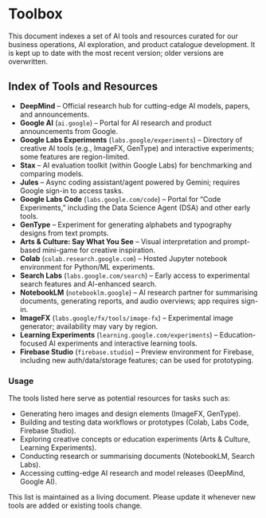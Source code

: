 # Toolbox

This document indexes a set of AI tools and resources curated for our business operations, AI exploration, and product catalogue development. It is kept up to date with the most recent version; older versions are overwritten.

## Index of Tools and Resources

- **DeepMind** – Official research hub for cutting-edge AI models, papers, and announcements.
- **Google AI** (`ai.google`) – Portal for AI research and product announcements from Google.
- **Google Labs Experiments** (`labs.google/experiments`) – Directory of creative AI tools (e.g., ImageFX, GenType) and interactive experiments; some features are region-limited.
- **Stax** – AI evaluation toolkit (within Google Labs) for benchmarking and comparing models.
- **Jules** – Async coding assistant/agent powered by Gemini; requires Google sign-in to access tasks.
- **Google Labs Code** (`labs.google.com/code`) – Portal for “Code Experiments,” including the Data Science Agent (DSA) and other early tools.
- **GenType** – Experiment for generating alphabets and typography designs from text prompts.
- **Arts & Culture: Say What You See** – Visual interpretation and prompt-based mini-game for creative inspiration.
- **Colab** (`colab.research.google.com`) – Hosted Jupyter notebook environment for Python/ML experiments.
- **Search Labs** (`labs.google.com/search`) – Early access to experimental search features and AI-enhanced search.
- **NotebookLM** (`notebooklm.google`) – AI research partner for summarising documents, generating reports, and audio overviews; app requires sign-in.
- **ImageFX** (`labs.google/fx/tools/image-fx`) – Experimental image generator; availability may vary by region.
- **Learning Experiments** (`learning.google.com/experiments`) – Education-focused AI experiments and interactive learning tools.
- **Firebase Studio** (`firebase.studio`) – Preview environment for Firebase, including new auth/data/storage features; can be used for prototyping.
  
### Usage

The tools listed here serve as potential resources for tasks such as:

- Generating hero images and design elements (ImageFX, GenType).
- Building and testing data workflows or prototypes (Colab, Labs Code, Firebase Studio).
- Exploring creative concepts or education experiments (Arts & Culture, Learning Experiments).
- Conducting research or summarising documents (NotebookLM, Search Labs).
- Accessing cutting-edge AI research and model releases (DeepMind, Google AI).

This list is maintained as a living document. Please update it whenever new tools are added or existing tools change.
